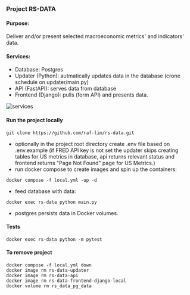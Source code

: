 ### Project RS-DATA

#### Purpose:
Deliver and/or present selected macroeconomic metrics' and indicators' data.

#### Services:
- Database: Postgres
- Updater (Python): autmatically updates data in the database (crone schedule on updater/main.py)
- API (FastAPI): serves data from database
- Frontend (Django): pulls (form API) and presents data.

![services](https://github.com/raf-lim/rs-data/assets/105244879/2caa9be0-b418-44f4-81ba-29ae1b4947bd)



#### Run the project locally
```
git clone https://github.com/raf-lim/rs-data.git
```
- optionally in the project root directory create .env file based on .env.example (if FRED API key is not set the updater skips creating tables for US metrics in database, api returns relevant status and frontend returns "Page Not Found" page for US Metrics.)
- run docker compose to create images and spin up the containers:
```
docker compose -f local.yml -up -d
```
- feed database with data:
```
docker exec rs-data python main.py
```
- postgres persists data in Docker volumes.

#### Tests
```
docker exec rs-data python -m pytest
```
#### To remove project
```
docker compose -f local.yml down
docker image rm rs-data-updater
docker image rm rs-data-api
docker image rm rs-data-frontend-django-local
docker volume rm rs_data_pg_data
```
